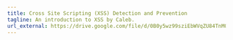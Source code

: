 ```yaml
---
title: Cross Site Scripting (XSS) Detection and Prevention
tagline: An introduction to XSS by Caleb.
url_external: https://drive.google.com/file/d/0B0y5wz99sziEbWVqZU84TnM0aUU/view?usp=sharing
---
```

